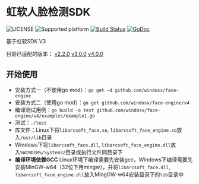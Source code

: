 # 虹软人脸检测SDK
![LICENSE](https://img.shields.io/github/license/windosx/face-engine)
![Supported platform](https://img.shields.io/badge/platform-win%20%7C%20linux-lightgrey)
[![Build Status](https://travis-ci.org/windosx/face-engine.svg?branch=master)](https://travis-ci.org/windosx/face-engine)
[![GoDoc](http://godoc.org/github.com/windosx/face-engine?status.svg)](http://godoc.org/github.com/windosx/face-engine)

基于虹软SDK V3

目前已适配的版本：
[v2.2.0](https://github.com/windosx/face-engine/tree/v2.2.0)
[v3.0.0](https://github.com/windosx/face-engine/tree/v3.0.5)
[v4.0.0](https://github.com/windosx/face-engine/tree/v4.0.0)

开始使用
---
* 安装方式一（不使用go mod）：`go get -d github.com/windosx/face-engine`
* 安装方式二（使用go mod）：`go get github.com/windosx/face-engine/v4`
* 编译测试用例：`go build -o test github.com/windosx/face-engine/v4/examples/example1.go`
* 测试：`./test`
* 库文件：Linux下将`libarcsoft_face.so`, `libarcsoft_face_engine.so`放入`/usr/lib`目录
* Windows下将`libarcsoft_face.dll`, `libarcsoft_face_engine.dll`放入`%WINDIR%/System32`目录或执行文件同目录下
* **编译环境依赖GCC** Linux环境下编译需要先安装gcc，Windows下编译需要先安装MinGW-w64（32位下用mingw），并将`libarcsoft_face.dll`, `libarcsoft_face_engine.dll`放入MingGW-w64安装目录下的`lib`目录中
